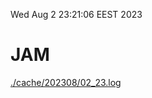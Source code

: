 Wed Aug  2 23:21:06 EEST 2023
# JAM
<a href='./cache/202308/02_23.log'>./cache/202308/02_23.log</a>
